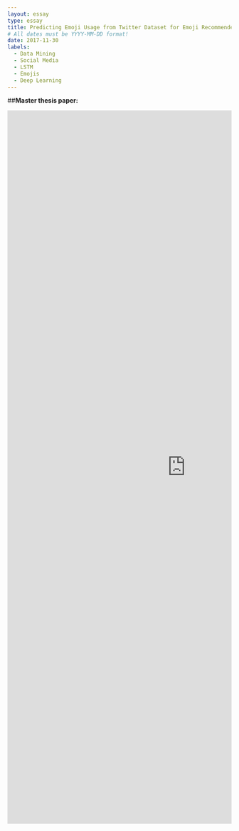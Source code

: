 ```yaml
---
layout: essay
type: essay
title: Predicting Emoji Usage from Twitter Dataset for Emoji Recommender System
# All dates must be YYYY-MM-DD format!
date: 2017-11-30
labels:
  - Data Mining
  - Social Media
  - LSTM
  - Emojis
  - Deep Learning
---
```


##**Master thesis paper:**
<div style="margin-top: 10px; " class="ui center aligned grid">
    <div class="middle aligned column">
        <embed src="https://Li-JJ.github.io/images/master_thesis.pdf" width="800px" height="1600" />
    </div>
</div>
